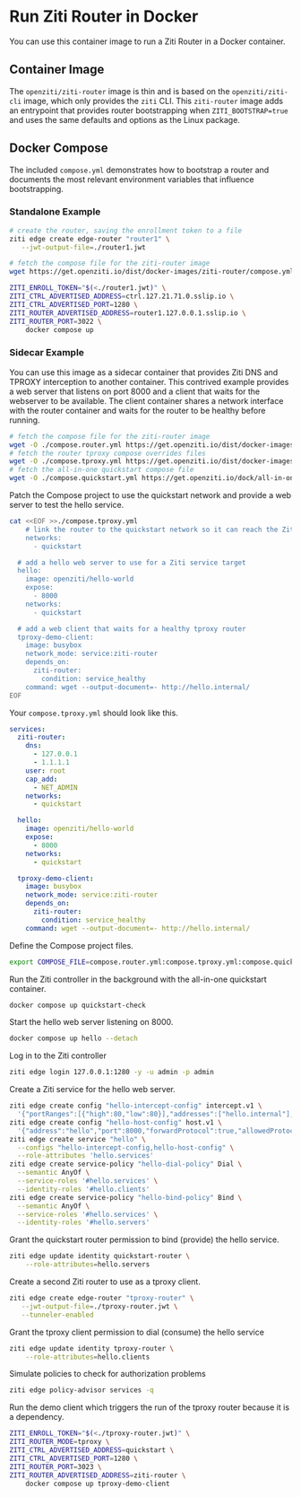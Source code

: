 
# Run Ziti Router in Docker

You can use this container image to run a Ziti Router in a Docker container.

## Container Image

The `openziti/ziti-router` image is thin and is based on the `openziti/ziti-cli` image, which only provides the `ziti`
CLI. This `ziti-router` image adds an entrypoint that provides router bootstrapping when `ZITI_BOOTSTRAP=true` and uses
the same defaults and options as the Linux package.

## Docker Compose

The included `compose.yml` demonstrates how to bootstrap a router and documents the most relevant environment variables
that influence bootstrapping.

### Standalone Example

```bash
# create the router, saving the enrollment token to a file
ziti edge create edge-router "router1" \
   --jwt-output-file=./router1.jwt

# fetch the compose file for the ziti-router image
wget https://get.openziti.io/dist/docker-images/ziti-router/compose.yml

ZITI_ENROLL_TOKEN="$(<./router1.jwt)" \
ZITI_CTRL_ADVERTISED_ADDRESS=ctrl.127.21.71.0.sslip.io \
ZITI_CTRL_ADVERTISED_PORT=1280 \
ZITI_ROUTER_ADVERTISED_ADDRESS=router1.127.0.0.1.sslip.io \
ZITI_ROUTER_PORT=3022 \
    docker compose up
```

### Sidecar Example

You can use this image as a sidecar container that provides Ziti DNS and TPROXY interception to another container. This
contrived example provides a web server that listens on port 8000 and a client that waits for the webserver to be
available. The client container shares a network interface with the router container and waits for the router to be
healthy before running.

```bash
# fetch the compose file for the ziti-router image
wget -O ./compose.router.yml https://get.openziti.io/dist/docker-images/ziti-router/compose.yml
# fetch the router tproxy compose overrides files
wget -O ./compose.tproxy.yml https://get.openziti.io/dist/docker-images/ziti-router/compose.override.yml
# fetch the all-in-one quickstart compose file
wget -O ./compose.quickstart.yml https://get.openziti.io/dock/all-in-one/compose.yml
```

Patch the Compose project to use the quickstart network and provide a web server to test the hello service.

```bash
cat <<EOF >>./compose.tproxy.yml
    # link the router to the quickstart network so it can reach the Ziti controller
    networks:
      - quickstart

  # add a hello web server to use for a Ziti service target
  hello:
    image: openziti/hello-world
    expose:
      - 8000
    networks:
      - quickstart

  # add a web client that waits for a healthy tproxy router
  tproxy-demo-client:
    image: busybox
    network_mode: service:ziti-router
    depends_on:
      ziti-router:
        condition: service_healthy
    command: wget --output-document=- http://hello.internal/
EOF
```

Your `compose.tproxy.yml` should look like this.

```yaml
services:
  ziti-router:
    dns:
      - 127.0.0.1
      - 1.1.1.1
    user: root
    cap_add:
      - NET_ADMIN
    networks:
      - quickstart

  hello:
    image: openziti/hello-world
    expose:
      - 8000
    networks:
      - quickstart

  tproxy-demo-client:
    image: busybox
    network_mode: service:ziti-router
    depends_on:
      ziti-router:
        condition: service_healthy
    command: wget --output-document=- http://hello.internal/
```

Define the Compose project files.

```bash
export COMPOSE_FILE=compose.router.yml:compose.tproxy.yml:compose.quickstart.yml
```

Run the Ziti controller in the background with the all-in-one quickstart container.

```bash
docker compose up quickstart-check
```

Start the hello web server listening on 8000.

```bash
docker compose up hello --detach
```

Log in to the Ziti controller

```bash
ziti edge login 127.0.0.1:1280 -y -u admin -p admin
```

Create a Ziti service for the hello web server.

```bash
ziti edge create config "hello-intercept-config" intercept.v1 \
  '{"portRanges":[{"high":80,"low":80}],"addresses":["hello.internal"],"protocols":["tcp"]}'
ziti edge create config "hello-host-config" host.v1 \
  '{"address":"hello","port":8000,"forwardProtocol":true,"allowedProtocols":["tcp"]}'
ziti edge create service "hello" \
  --configs "hello-intercept-config,hello-host-config" \
  --role-attributes 'hello.services'
ziti edge create service-policy "hello-dial-policy" Dial \
  --semantic AnyOf \
  --service-roles '#hello.services' \
  --identity-roles '#hello.clients'
ziti edge create service-policy "hello-bind-policy" Bind \
  --semantic AnyOf \
  --service-roles '#hello.services' \
  --identity-roles '#hello.servers'
```

Grant the quickstart router permission to bind (provide) the hello service.

```bash
ziti edge update identity quickstart-router \
    --role-attributes=hello.servers
```

Create a second Ziti router to use as a tproxy client.

```bash
ziti edge create edge-router "tproxy-router" \
   --jwt-output-file=./tproxy-router.jwt \
   --tunneler-enabled
```

Grant the tproxy client permission to dial (consume) the hello service

```bash
ziti edge update identity tproxy-router \
    --role-attributes=hello.clients
```

Simulate policies to check for authorization problems

```bash
ziti edge policy-advisor services -q
```

Run the demo client which triggers the run of the tproxy router because it is a dependency.

```bash
ZITI_ENROLL_TOKEN="$(<./tproxy-router.jwt)" \
ZITI_ROUTER_MODE=tproxy \
ZITI_CTRL_ADVERTISED_ADDRESS=quickstart \
ZITI_CTRL_ADVERTISED_PORT=1280 \
ZITI_ROUTER_PORT=3023 \
ZITI_ROUTER_ADVERTISED_ADDRESS=ziti-router \
    docker compose up tproxy-demo-client
```
